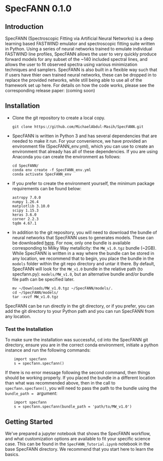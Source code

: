 # SpecFANN 0.1.0

Introduction
------------
SpecFANN (Spectroscopic Fitting via Artificial Neural Networks) is a deep learning based FASTWIND emulator and spectroscopic fitting suite written in Python.  Using a series of neural networks trained to emulate individual FASTWIND line profiles, SpecFANN allows the user to very quickly produce forward models for any subset of the ~140 included spectral lines, and allows the user to fit observed spectra using various minimization techniques and samplers. SpecFANN is also built in a flexible way such that if users have thier own trained neural networks, these can be dropped in to replace the provided networks, while still being able to use all of the framework set up here. For details on how the code works, please see the corresponding release paper: (coming soon)
<!-- [(coming soon)](https://ui.adsabs.harvard.edu/abs/2020arXiv200309008A/abstract) -->

Installation
------------
*   Clone the git repository to create a local copy.

        git clone https://github.com/MichaelAbdul-Masih/SpecFANN.git

*   SpecFANN is written in Python 3 and has several dependencies that are needed to make it run.  For your convenience, we have provided an environment file (SpecFANN_env.yml), which you can use to create an environment that already has all of these dependencies.  If you are using Anaconda you can create the environment as follows:

        cd SpecFANN/
        conda env create -f SpecFANN_env.yml
        conda activate SpecFANN_env

*   If you prefer to create the environment yourself, the minimum package requirements can be found below:

        astropy 7.0.0
        numpy 1.26.4
        matplotlib 3.10.0
        scipy 1.15.3
        keras 3.6.0
        corner 2.2.3
        tqdm 4.67.1

*   In addition to the git repository, you will need to download the bundle of neural networks that SpecFANN uses to generates models. These can be downloaded [here](https://cloud.iac.es/index.php/s/H7FdjCcJcaZJSzN).  For now, only one bundle is available corresponding to Milky Way metallicity: the `MW_v1.0.tgz` bundle (~2GB).  While SpecFANN is written in a way where the bundle can be stored in any location, we recommend that to begin, you place the bundle in the `models` folder within the git repo directory and untar it there.  By default, SpecFANN will look for the `MW_v1.0` bundle in the relative path (to specfann.py): `models/MW_v1.0`, but an alternative bundle and/or bundle file path can be specified later.

        mv ~/Downloads/MW_v1.0.tgz ~/SpecFANN/models/.
        cd ~/SpecFANN/models/
        tar -xvzf MW_v1.0.tgz


SpecFANN can be run directly in the git directory, or if you prefer, you can add the git directory to your Python path and you can run SpecFANN from any location.  


### Test the Installation
To make sure the installation was successful, cd into the SpecFANN git directory, ensure you are in the correct conda environment, initiate a python instance and run the following commands:

        import specfann
        s = specfann.specfann() 

If there is no error message following the second command, then things should be working properly.  If you placed the bundle in a different location than what was recommended above, then in the call to `specfann.specfann()`, you will need to pass the path to the bundle using the `bundle_path = ` argument:

        import specfann
        s = specfann.specfann(bundle_path = 'path/to/MW_v1.0') 


Getting Started
---------------
We've prepared a jupyter notebook that shows the SpecFANN workflow, and what customization options are available to fit your specific science case.  This can be found in the `SpecFANN_Tutorial.ipynb` notebook in the base SpecFANN directory.  We recommend that you start here to learn the basics.

